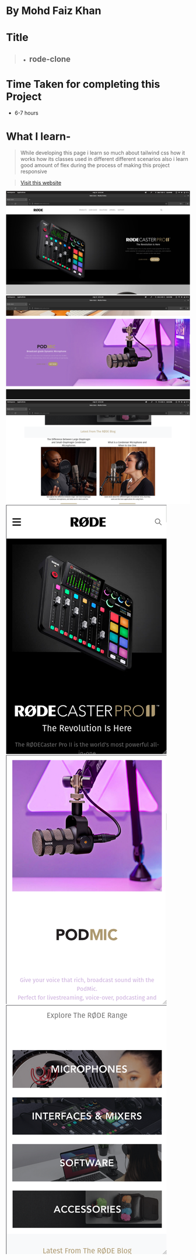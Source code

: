 # By Mohd Faiz Khan

# Title
  > - ## rode-clone

# Time Taken for completing this Project
  - 6-7 hours
 
# What I learn- 
 
 > While developing this page i learn so much about tailwind css how it works how its classes used in different different scenarios also i learn good 
 amount of flex during the process of making this project responsive
 
 
 > [Visit this website](https://rode-1.netlify.app/)

 
  ![Website-demo-pic](https://github.com/mfaizk/rode-clone/blob/master/thumbnails/Screenshot%20from%202022-08-19%2011-03-20.png)
  ![Website-demo-pic](https://github.com/mfaizk/rode-clone/blob/master/thumbnails/Screenshot%20from%202022-08-19%2011-03-27.png)
  ![Website-demo-pic](https://github.com/mfaizk/rode-clone/blob/master/thumbnails/Screenshot%20from%202022-08-19%2011-03-36.png)
  ![Website-demo-pic](https://github.com/mfaizk/rode-clone/blob/master/thumbnails/Screenshot%20from%202022-08-19%2011-03-47.png)
  ![Website-demo-pic](https://github.com/mfaizk/rode-clone/blob/master/thumbnails/Screenshot%20from%202022-08-19%2011-04-00.png)
  ![Website-demo-pic](https://github.com/mfaizk/rode-clone/blob/master/thumbnails/Screenshot%20from%202022-08-19%2011-04-07.png)
  


  



